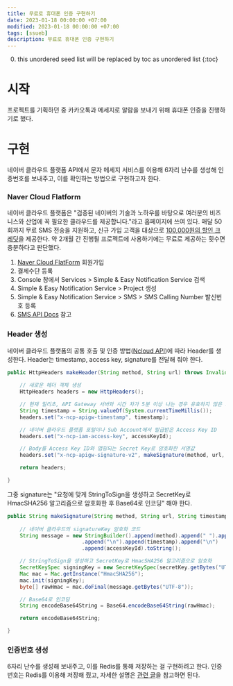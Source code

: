 ```yaml
---
title: 무료로 휴대폰 인증 구현하기
date: 2023-01-18 00:00:00 +07:00
modified: 2023-01-18 00:00:00 +07:00
tags: [ssueb]
description: 무료로 휴대폰 인증 구현하기
---
```


0. this unordered seed list will be replaced by toc as unordered list
{:toc}

# 시작
프로젝트를 기획하던 중 카카오톡과 메세지로 알람을 보내기 위해 휴대폰 인증을 진행하기로 했다.

# 구현
네이버 클라우드 플랫폼 API에서 문자 메세지 서비스를 이용해 6자리 난수를 생성해 인증번호를 보내주고, 이를 확인하는 방법으로 구현하고자 한다.

### Naver Cloud Flatform
네이버 클라우드 플랫폼은 "검증된 네이버의 기술과 노하우를 바탕으로 여러분의 비즈니스와 산업에 꼭 필요한 클라우드를 제공합니다."라고 홈페이지에 쓰여 있다.
매달 50회까지 무료 SMS 전송을 지원하고, 신규 가입 고객을 대상으로 [100,000원의 할인 크레딧](https://www.ncloud.com/main/creditEvent)을 제공한다.
약 2개월 간 진행될 프로젝트에 사용하기에는 무료로 제공하는 횟수면 충분하다고 판단했다.

1. [Naver Cloud FlatForm](https://www.ncloud.com/) 회원가입
2. 결제수단 등록
3. Console 창에서 Services > Simple & Easy Notification Service 검색
4. Simple & Easy Notification Service > Project 생성
5. Simple & Easy Notification Service > SMS > SMS Calling Number 발신번호 등록
6. [SMS API Docs](https://api.ncloud-docs.com/docs/ko/ai-application-service-sens-smsv2) 참고

### Header 생성
네이버 클라우드 플랫폼의 공통 호출 및 인증 방법([Ncloud API](https://api.ncloud-docs.com/docs/common-ncpapi))에 따라 Header를 생성한다.
Header는 timestamp, access key, signature를 전달해 줘야 한다.

```java
public HttpHeaders makeHeader(String method, String url) throws InvalidKeyException, IllegalStateException, UnsupportedEncodingException, NoSuchAlgorithmException {
		
	// 새로운 헤더 객체 생성
	HttpHeaders headers = new HttpHeaders();

	// 현재 밀리초, API Gateway 서버와 시간 차가 5분 이상 나는 경우 유효하지 않은 요청으로 간주
	String timestamp = String.valueOf(System.currentTimeMillis());
	headers.set("x-ncp-apigw-timestamp", timestamp);

	// 네이버 클라우드 플랫폼 포털이나 Sub Account에서 발급받은 Access Key ID
	headers.set("x-ncp-iam-access-key", accessKeyId);

	// Body를 Access Key ID와 맵핑되는 Secret Key로 암호화한 서명값
	headers.set("x-ncp-apigw-signature-v2", makeSignature(method, url, timestamp));

	return headers;

}
```

그중 signature는 "요청에 맞게 StringToSign을 생성하고 SecretKey로 HmacSHA256 알고리즘으로 암호화한 후 Base64로 인코딩" 해야 한다. 
```java
public String makeSignature(String method, String url, String timestamp) throws IllegalStateException, UnsupportedEncodingException, NoSuchAlgorithmException, InvalidKeyException {
		
	// 네이버 클라우드의 signatureKey 암호화 코드
	String message = new StringBuilder().append(method).append(" ").append(url)
					    .append("\n").append(timestamp).append("\n")
					    .append(accessKeyId).toString();

	// StringToSign을 생성하고 SecretKey로 HmacSHA256 알고리즘으로 암호화
	SecretKeySpec signingKey = new SecretKeySpec(secretKey.getBytes("UTF-8"), "HmacSHA256");
	Mac mac = Mac.getInstance("HmacSHA256");
	mac.init(signingKey);
	byte[] rawHmac = mac.doFinal(message.getBytes("UTF-8"));

	// Base64로 인코딩
	String encodeBase64String = Base64.encodeBase64String(rawHmac);

	return encodeBase64String;

}
```

### 인증번호 생성
6자리 난수를 생성해 보내주고, 이를 Redis를 통해 저장하는 걸 구현하려고 한다.
인증 번호는 Redis를 이용해 저장해 줬고, 자세한 설명은 [관련 글](https://jeeyoun-s.github.io/redis/)을 참고하면 된다.
